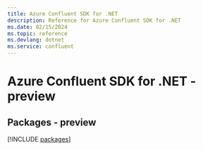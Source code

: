 ```yaml
---
title: Azure Confluent SDK for .NET
description: Reference for Azure Confluent SDK for .NET
ms.date: 02/15/2024
ms.topic: reference
ms.devlang: dotnet
ms.service: confluent
---
```

# Azure Confluent SDK for .NET - preview
## Packages - preview
[!INCLUDE [packages](confluent-index.md)]